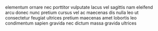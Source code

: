 elementum ornare nec porttitor vulputate lacus vel sagittis nam eleifend arcu
donec nunc pretium cursus vel ac maecenas dis nulla leo ut consectetur feugiat
ultrices pretium maecenas amet lobortis leo condimentum sapien gravida nec
dictum massa gravida ultrices